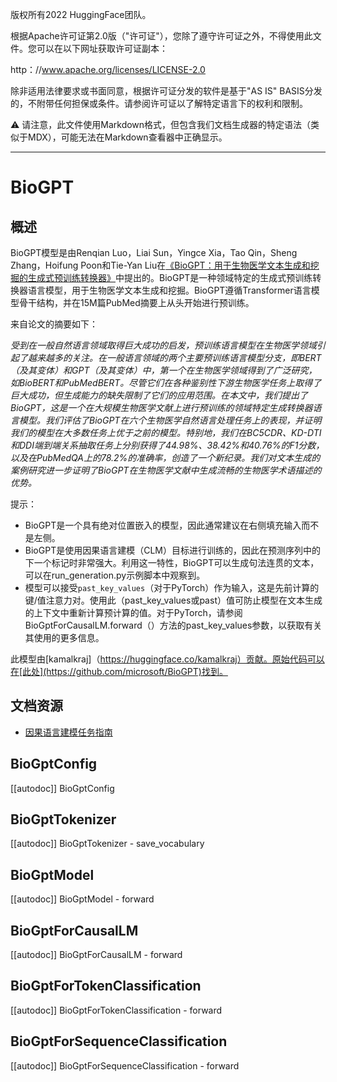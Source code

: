 版权所有2022 HuggingFace团队。

根据Apache许可证第2.0版（"许可证"），您除了遵守许可证之外，不得使用此文件。您可以在以下网址获取许可证副本：

http：//www.apache.org/licenses/LICENSE-2.0

除非适用法律要求或书面同意，根据许可证分发的软件是基于"AS IS" BASIS分发的，不附带任何担保或条件。请参阅许可证以了解特定语言下的权利和限制。

⚠️ 请注意，此文件使用Markdown格式，但包含我们文档生成器的特定语法（类似于MDX），可能无法在Markdown查看器中正确显示。

---

# BioGPT

## 概述

BioGPT模型是由Renqian Luo，Liai Sun，Yingce Xia，Tao Qin，Sheng Zhang，Hoifung Poon和Tie-Yan Liu在[《BioGPT：用于生物医学文本生成和挖掘的生成式预训练转换器》](https://academic.oup.com/bib/advance-article/doi/10.1093/bib/bbac409/6713511?guestAccessKey=a66d9b5d-4f83-4017-bb52-405815c907b9)中提出的。BioGPT是一种领域特定的生成式预训练转换器语言模型，用于生物医学文本生成和挖掘。BioGPT遵循Transformer语言模型骨干结构，并在15M篇PubMed摘要上从头开始进行预训练。

来自论文的摘要如下：

*受到在一般自然语言领域取得巨大成功的启发，预训练语言模型在生物医学领域引起了越来越多的关注。在一般语言领域的两个主要预训练语言模型分支，即BERT（及其变体）和GPT（及其变体）中，第一个在生物医学领域得到了广泛研究，如BioBERT和PubMedBERT。尽管它们在各种鉴别性下游生物医学任务上取得了巨大成功，但生成能力的缺失限制了它们的应用范围。在本文中，我们提出了BioGPT，这是一个在大规模生物医学文献上进行预训练的领域特定生成转换器语言模型。我们评估了BioGPT在六个生物医学自然语言处理任务上的表现，并证明我们的模型在大多数任务上优于之前的模型。特别地，我们在BC5CDR、KD-DTI和DDI端到端关系抽取任务上分别获得了44.98%、38.42%和40.76%的F1分数，以及在PubMedQA上的78.2%的准确率，创造了一个新纪录。我们对文本生成的案例研究进一步证明了BioGPT在生物医学文献中生成流畅的生物医学术语描述的优势。*

提示：

- BioGPT是一个具有绝对位置嵌入的模型，因此通常建议在右侧填充输入而不是左侧。
- BioGPT是使用因果语言建模（CLM）目标进行训练的，因此在预测序列中的下一个标记时非常强大。利用这一特性，BioGPT可以生成句法连贯的文本，可以在run_generation.py示例脚本中观察到。
- 模型可以接受`past_key_values`（对于PyTorch）作为输入，这是先前计算的键/值注意力对。使用此（past_key_values或past）值可防止模型在文本生成的上下文中重新计算预计算的值。对于PyTorch，请参阅BioGptForCausalLM.forward（）方法的past_key_values参数，以获取有关其使用的更多信息。

此模型由[kamalkraj]（https://huggingface.co/kamalkraj）贡献。原始代码可以在[此处](https://github.com/microsoft/BioGPT)找到。

## 文档资源

- [因果语言建模任务指南](../tasks/language_modeling)

## BioGptConfig

[[autodoc]] BioGptConfig


## BioGptTokenizer

[[autodoc]] BioGptTokenizer
    - save_vocabulary


## BioGptModel

[[autodoc]] BioGptModel
    - forward


## BioGptForCausalLM

[[autodoc]] BioGptForCausalLM
    - forward

    
## BioGptForTokenClassification

[[autodoc]] BioGptForTokenClassification
    - forward


## BioGptForSequenceClassification

[[autodoc]] BioGptForSequenceClassification
    - forward